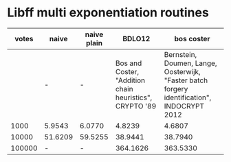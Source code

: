 # Libff multi exponentiation routines
| votes | naive | naive plain | BDLO12 | bos coster |
|-------|-------|-------------|--------|------------|
| | - | - | Bos and Coster, "Addition chain heuristics", CRYPTO '89 | Bernstein, Doumen, Lange, Oosterwijk, "Faster batch forgery identification", INDOCRYPT 2012  |
| 1000 | 5.9543 | 6.0770 | 4.8239 | 4.6807 |
| 10000 | 51.6209 | 59.5255 | 38.9441 | 38.7940 |
| 100000 | - | - | 364.1626 | 363.5330 |
